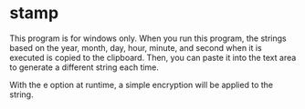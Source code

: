# stamp

This program is for windows only.
When you run this program, the strings based on the year, month, day, hour, minute, and second when it is executed is copied to the clipboard. Then, you can paste it into the text area to generate a different string each time.

With the e option at runtime, a simple encryption will be applied to the string.
